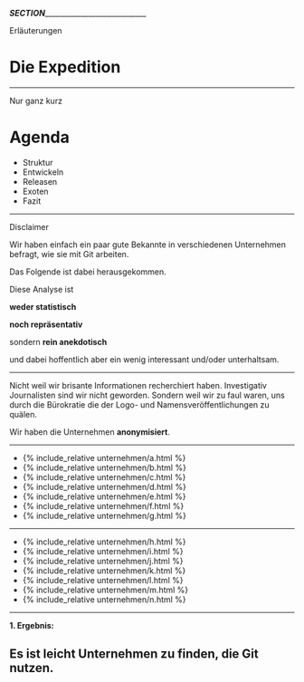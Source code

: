 ___SECTION_______________________________


  <aside class="notes">
  Erläuterungen
  </aside>

Die Expedition
==========






_________________________________________


  <aside class="notes">
  Nur ganz kurz
  </aside>

Agenda
======

 * Struktur
 * Entwickeln
 * Releasen
 * Exoten
 * Fazit






_________________________________________


  <aside class="notes">
  Disclaimer

  Wir haben einfach ein paar gute Bekannte in verschiedenen Unternehmen befragt, wie sie mit Git arbeiten.

  Das Folgende ist dabei herausgekommen.
  </aside>

Diese Analyse ist

**weder statistisch**

**noch repräsentativ**

sondern **rein anekdotisch**

und dabei hoffentlich aber ein wenig interessant und/oder unterhaltsam.







_________________________________________


  <aside class="notes">
  Nicht weil wir brisante Informationen recherchiert haben.
  Investigativ Journalisten sind wir nicht geworden.
  Sondern weil wir zu faul waren, uns durch die Bürokratie die
  der Logo- und Namensveröffentlichungen zu quälen.

  </aside>

Wir haben die Unternehmen **anonymisiert**.








_________________________________________


  <aside class="notes">
  </aside>

 * {% include_relative unternehmen/a.html %}
 * {% include_relative unternehmen/b.html %}
 * {% include_relative unternehmen/c.html %}
 * {% include_relative unternehmen/d.html %}
 * {% include_relative unternehmen/e.html %}
 * {% include_relative unternehmen/f.html %}
 * {% include_relative unternehmen/g.html %}







_________________________________________


  <aside class="notes">
  </aside>

 * {% include_relative unternehmen/h.html %}
 * {% include_relative unternehmen/i.html %}
 * {% include_relative unternehmen/j.html %}
 * {% include_relative unternehmen/k.html %}
 * {% include_relative unternehmen/l.html %}
 * {% include_relative unternehmen/m.html %}
 * {% include_relative unternehmen/n.html %}







_________________________________________


  <aside class="notes">
  </aside>

**1. Ergebnis:**

## Es ist leicht Unternehmen zu finden, die Git nutzen.
